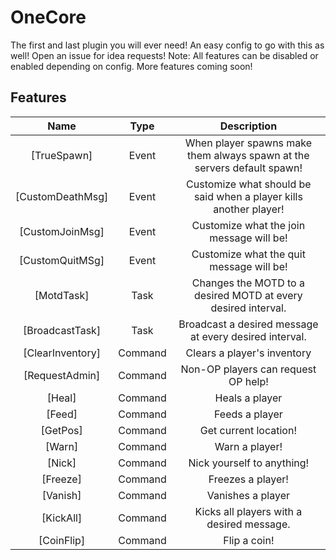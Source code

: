 # OneCore
The first and last plugin you will ever need! An easy config to go with this as well!
Open an issue for idea requests!
Note: All features can be disabled or enabled depending on config.
More features coming soon!

## Features
| Name | Type | Description |
| :---: | :---: | :---: |
| [TrueSpawn] | Event | When player spawns make them always spawn at the servers default spawn! |
| [CustomDeathMsg] | Event | Customize what should be said when a player kills another player! |
| [CustomJoinMsg] | Event | Customize what the join message will be! |
| [CustomQuitMSg] | Event | Customize what the quit message will be! |
| [MotdTask] | Task | Changes the MOTD to a desired MOTD at every desired interval. |
| [BroadcastTask] | Task | Broadcast a desired message at every desired interval. |
| [ClearInventory] | Command | Clears a player's inventory |
| [RequestAdmin] | Command | Non-OP players can request OP help! |
| [Heal] | Command | Heals a player |
| [Feed] | Command | Feeds a player |
| [GetPos] | Command | Get current location! |
| [Warn] | Command | Warn a player! |
| [Nick] | Command | Nick yourself to anything! |
| [Freeze] | Command | Freezes a player! |
| [Vanish] | Command | Vanishes a player |
| [KickAll] | Command | Kicks all players with a desired message. |
| [CoinFlip] | Command | Flip a coin! |

